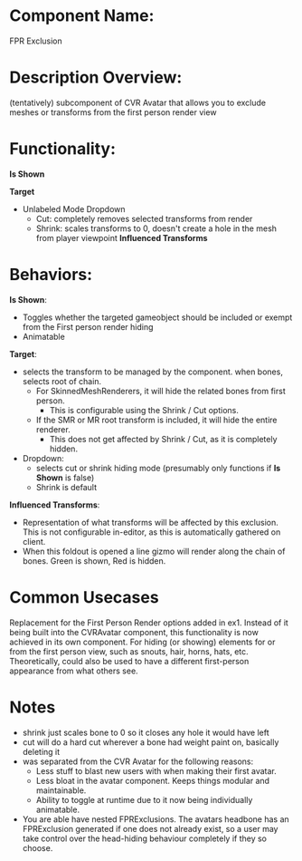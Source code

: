 # Component Name:

FPR Exclusion

# Description Overview:

(tentatively) subcomponent of CVR Avatar that allows you to exclude meshes or transforms from the first person render view

# Functionality:

__Is Shown__

__Target__
- Unlabeled Mode Dropdown
	- Cut: completely removes selected transforms from render
	- Shrink: scales transforms to 0, doesn't create a hole in the mesh from player viewpoint
__Influenced Transforms__

  
# Behaviors:

__Is Shown__:
- Toggles whether the targeted gameobject should be included or exempt from the First person render hiding
- Animatable

__Target__:
- selects the transform to be managed by the component. when bones, selects root of chain.
	- For SkinnedMeshRenderers, it will hide the related bones from first person.
	    - This is configurable using the Shrink / Cut options.
	- If the SMR or MR root transform is included, it will hide the entire renderer.
	    - This does not get affected by Shrink / Cut, as it is completely hidden.
- Dropdown:
	- selects cut or shrink hiding mode (presumably only functions if __Is Shown__ is false)
	- Shrink is default

__Influenced Transforms__:
- Representation of what transforms will be affected by this exclusion. This is not configurable in-editor, as this is automatically gathered on client.
- When this foldout is opened a line gizmo will render along the chain of bones. Green is shown, Red is hidden.

# Common Usecases

Replacement for the First Person Render options added in ex1. Instead of it being built into the CVRAvatar component, this functionality is now achieved in its own component. For hiding (or showing) elements for or from the first person view, such as snouts, hair, horns, hats, etc.
Theoretically, could also be used to have a different first-person appearance from what others see.

# Notes

- shrink just scales bone to 0 so it closes any hole it would have left
- cut will do a hard cut wherever a bone had weight paint on, basically deleting it
- was separated from the CVR Avatar for the following reasons:
	- Less stuff to blast new users with when making their first avatar.
	- Less bloat in the avatar component. Keeps things modular and maintainable.
	- Ability to toggle at runtime due to it now being individually animatable.
- You are able have nested FPRExclusions. The avatars headbone has an FPRExclusion generated if one does not already exist, so a user may take control over the head-hiding behaviour completely if they so choose.
